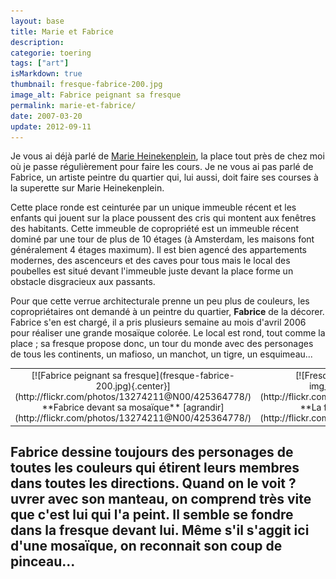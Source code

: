```yaml
---
layout: base
title: Marie et Fabrice
description: 
categorie: toering
tags: ["art"]
isMarkdown: true
thumbnail: fresque-fabrice-200.jpg
image_alt: Fabrice peignant sa fresque
permalink: marie-et-fabrice/
date: 2007-03-20
update: 2012-09-11
---
```




Je vous ai déjà parlé de [Marie Heinekenplein](/marie-heineken-est-fan-de-l-om), la place tout près de chez moi où je passe régulièrement pour faire les cours. Je ne vous ai pas parlé de Fabrice, un artiste peintre du quartier qui, lui aussi, doit faire ses courses à la superette sur Marie Heinekenplein.

Cette place ronde est ceinturée par un unique immeuble récent et les enfants qui jouent sur la place poussent des cris qui montent aux fenêtres des habitants. Cette immeuble de copropriété est un immeuble récent dominé par une tour de plus de 10 étages (à Amsterdam, les maisons font généralement 4 étages maximum). Il est bien agencé des appartements modernes, des ascenceurs et des caves pour tous mais le local des poubelles est situé devant l'immeuble juste devant la place forme un obstacle disgracieux aux passants.

Pour que cette verrue architecturale prenne un peu plus de couleurs, les copropriétaires ont demandé à un peintre du quartier, **Fabrice** de la décorer. Fabrice s'en est chargé, il a pris plusieurs semaine au mois d'avril 2006 pour réaliser une grande mosaïque colorée. Le local est rond, tout comme la place ; sa fresque propose donc, un tour du monde avec des personages de tous les continents, un mafioso, un manchot, un tigre, un esquimeau...


<!-- HTML -->
<table align=center cellpadding=3><tr><td align=center>
<!-- / HTML -->
[![Fabrice peignant sa fresque](fresque-fabrice-200.jpg){.center}](http://flickr.com/photos/13274211@N00/425364778/)
**Fabrice devant sa mosaïque**  
[agrandir](http://flickr.com/photos/13274211@N00/425364778/)
<!-- HTML -->
</td><td align=center>
<!-- / HTML -->
[![Fresque de fabrice](fresque-fabrice-img_6314carre200.jpg){.center}](http://flickr.com/photos/13274211@N00/425364784/)
**La fresque de Fabrice**  
[agrandir](http://flickr.com/photos/13274211@N00/425364784/)
<!-- HTML -->
</td></tr></table>
<!-- / HTML -->

Fabrice dessine toujours des personages de toutes les couleurs qui étirent leurs membres dans toutes les directions. Quand on le voit ?uvrer avec son manteau, on comprend très vite que c'est lui qui l'a peint. Il semble se fondre dans la fresque devant lui. Même s'il s'aggit ici d'une mosaïque, on reconnait son coup de pinceau...
---